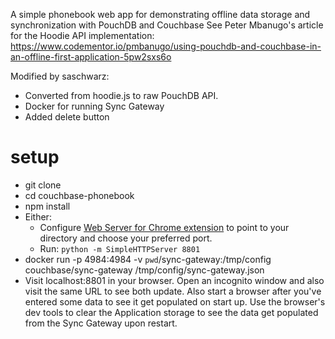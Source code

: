 A simple phonebook web app for demonstrating offline data storage and synchronization with PouchDB and Couchbase
See Peter Mbanugo's article for the Hoodie API implementation:
 https://www.codementor.io/pmbanugo/using-pouchdb-and-couchbase-in-an-offline-first-application-5pw2sxs6o

Modified by saschwarz:
- Converted from hoodie.js to raw PouchDB API.
- Docker for running Sync Gateway
- Added delete button

# setup

- git clone
- cd couchbase-phonebook
- npm install
- Either:
    - Configure [Web Server for Chrome extension](https://chrome.google.com/webstore/detail/web-server-for-chrome/ofhbbkphhbklhfoeikjpcbhemlocgigb?hl=en) to point to your directory and choose your preferred port.
    - Run: `python -m SimpleHTTPServer 8801`
- docker run -p 4984:4984 -v `pwd`/sync-gateway:/tmp/config couchbase/sync-gateway /tmp/config/sync-gateway.json
- Visit localhost:8801 in your browser. Open an incognito window and also visit the same URL to see both update.
Also start a browser after you've entered some data to see it get populated on start up. Use the browser's dev tools
to clear the Application storage to see the data get populated from the Sync Gateway upon restart.